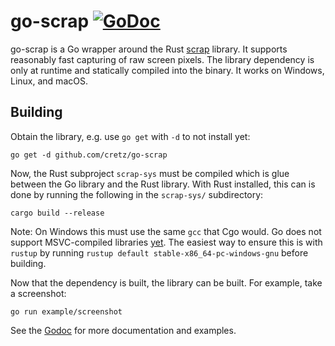 # go-scrap [![GoDoc](https://godoc.org/github.com/cretz/go-scrap?status.svg)](https://godoc.org/github.com/cretz/go-scrap)

go-scrap is a Go wrapper around the Rust [scrap](https://github.com/quadrupleslap/scrap) library. It supports reasonably
fast capturing of raw screen pixels. The library dependency is only at runtime and statically compiled into the binary.
It works on Windows, Linux, and macOS.

## Building

Obtain the library, e.g. use `go get` with `-d` to not install yet:

    go get -d github.com/cretz/go-scrap

Now, the Rust subproject `scrap-sys` must be compiled which is glue between the Go library and the Rust library. With
Rust installed, this can is done by running the following in the `scrap-sys/` subdirectory:

    cargo build --release

Note: On Windows this must use the same `gcc` that Cgo would. Go does not support MSVC-compiled libraries
[yet](https://github.com/golang/go/issues/20982). The easiest way to ensure this is with `rustup` by running
`rustup default stable-x86_64-pc-windows-gnu` before building.

Now that the dependency is built, the library can be built. For example, take a screenshot:

    go run example/screenshot

See the [Godoc](https://godoc.org/github.com/cretz/go-scrap) for more documentation and examples.